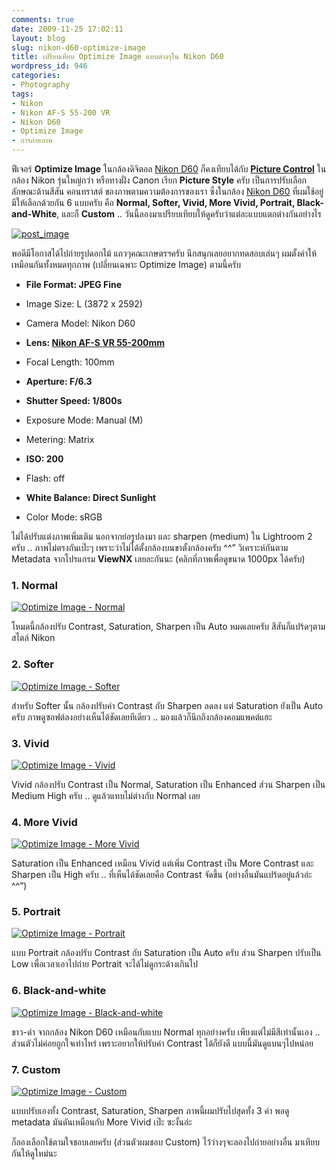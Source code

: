 ```yaml
---
comments: true
date: 2009-11-25 17:02:11
layout: blog
slug: nikon-d60-optimize-image
title: เปรียบเทียบ Optimize Image แบบต่างๆใน Nikon D60
wordpress_id: 946
categories:
- Photography
tags:
- Nikon
- Nikon AF-S 55-200 VR
- Nikon D60
- Optimize Image
- การถ่ายภาพ
---
```


ฟีเจอร์ **Optimize Image** ในกล้องดิจิตอล [Nikon D60](http://www.armno.in.th/content/nikon-d60) ก็คงเทียบได้กับ **[Picture Control](http://imaging.nikon.com/products/imaging/lineup/picturecontrol/index.htm)** ในกล้อง Nikon รุ่นใหญ่กว่า หรือทางฝั่ง Canon เรียก **Picture Style** ครับ เป็นการปรับเลือกลักษณะด้านสีสัน คอนทราสต์ ของภาพตามความต้องการของเรา ซึ่งในกล้อง [Nikon D60](http://www.armno.in.th/content/nikon-d60) ที่ผมใช้อยู่ มีให้เลือกด้วยกัน 6 แบบครับ คือ **Normal, Softer, Vivid, More Vivid, Portrait, Black-and-White**, และก็ **Custom** .. วันนี้ลองมาเปรียบเทียบให้ดูครับว่าแต่ละแบบแตกต่างกันอย่างไร

[![post_image](http://www.armno.in.th/wp-content/uploads/2009/11/post_image_thumb.jpg)](http://www.armno.in.th/wp-content/uploads/2009/11/post_image.jpg)



พอดีมีโอกาสได้ไปถ่ายรูปดอกไม้ แถวๆคณะเกษตรฯครับ นึกสนุกเลยอยากทดสอบเล่นๆ ผมตั้งค่าให้เหมือนกันทั้งหมดทุกภาพ (เปลี่ยนเฉพาะ Optimize Image) ตามนี้ครับ



	
  * **File Format: JPEG Fine**

	
  * Image Size: L (3872 x 2592)

	
  * Camera Model: Nikon D60

	
  * **Lens: [Nikon AF-S VR 55-200mm](http://www.armno.in.th/content/nikon-af-s-55-200-vr)**

	
  * Focal Length: 100mm

	
  * **Aperture: F/6.3**

	
  * **Shutter Speed: 1/800s**

	
  * Exposure Mode: Manual (M)

	
  * Metering: Matrix

	
  * **ISO: 200**

	
  * Flash: off

	
  * **White Balance: Direct Sunlight**

	
  * Color Mode: sRGB


ไม่ได้ปรับแต่งภาพเพิ่มเติม นอกจากย่อรูปลงมา และ sharpen (medium) ใน Lightroom 2 ครับ .. ภาพไม่ตรงกันเป๊ะๆ เพราะว่าไม่ได้ตั้งกล้องบนขาตั้งกล้องครับ ^^” วิเคราะห์กันตาม Metadata จากโปรแกรม **ViewNX** เลยละกันนะ (คลิกที่ภาพเพื่อดูขนาด 1000px ได้ครับ)


### 1. Normal


[![Optimize Image - Normal](http://www.armno.in.th/wp-content/uploads/2009/11/01_normal_thumb.jpg)](http://www.armno.in.th/wp-content/uploads/2009/11/01_normal.jpg)

โหมดนี้กล้องปรับ Contrast, Saturation, Sharpen เป็น Auto หมดเลยครับ สีสันก็แปร้ดๆตามสไตล์ Nikon


### 2. Softer


[![Optimize Image - Softer](http://www.armno.in.th/wp-content/uploads/2009/11/02_softer_thumb.jpg)](http://www.armno.in.th/wp-content/uploads/2009/11/02_softer.jpg)

สำหรับ Softer นั้น กล้องปรับค่า Contrast กับ Sharpen ลดลง แต่ Saturation ยังเป็น Auto ครับ ภาพดูซอฟต์ลงอย่างเห็นได้ชัดเลยทีเดียว .. มองแล้วก็นึกถึงกล้องคอมแพคต์แฮะ


### 3. Vivid


[![Optimize Image - Vivid](http://www.armno.in.th/wp-content/uploads/2009/11/03_vivid_thumb.jpg)](http://www.armno.in.th/wp-content/uploads/2009/11/03_vivid.jpg)

Vivid กล้องปรับ Contrast เป็น Normal, Saturation เป็น Enhanced ส่วน Sharpen เป็น Medium High ครับ .. ดูแล้วแทบไม่ต่างกับ Normal เลย


### 4. More Vivid


[![Optimize Image - More Vivid](http://www.armno.in.th/wp-content/uploads/2009/11/04_morevivid_thumb.jpg)](http://www.armno.in.th/wp-content/uploads/2009/11/04_morevivid.jpg)

Saturation เป็น Enhanced เหมือน Vivid แต่เพิ่ม Contrast เป็น More Contrast และ Sharpen เป็น High ครับ .. ที่เห็นได้ชัดเลยคือ Contrast จัดขึ้น (อย่างอื่นมันแปร้ดอยู่แล้วอ่ะ ^^”)


### 5. Portrait


[![Optimize Image - Portrait](http://www.armno.in.th/wp-content/uploads/2009/11/05_portrait_thumb.jpg)](http://www.armno.in.th/wp-content/uploads/2009/11/05_portrait.jpg)

แบบ Portrait กล้องปรับ Contrast กับ Saturation เป็น Auto ครับ ส่วน Sharpen ปรับเป็น Low เพื่อเวลาเอาไปถ่าย Portrait จะได้ไม่ดูกระด้างเกินไป


### 6. Black-and-white


[![Optimize Image - Black-and-white](http://www.armno.in.th/wp-content/uploads/2009/11/06_blackandwhite_thumb.jpg)](http://www.armno.in.th/wp-content/uploads/2009/11/06_blackandwhite.jpg)

ขาว-ดำ จากกล้อง Nikon D60 เหมือนกับแบบ Normal ทุกอย่างครับ เพียงแต่ไม่มีสีเท่านั้นเอง .. ส่วนตัวไม่ค่อยถูกใจเท่าไหร่ เพราะอยากให้ปรับค่า Contrast ได้ก็ยังดี แบบนี้มันดูแบนๆไปหน่อย


### 7. Custom


[![Optimize Image - Custom](http://www.armno.in.th/wp-content/uploads/2009/11/07_custom_thumb.jpg)](http://www.armno.in.th/wp-content/uploads/2009/11/07_custom.jpg)

แบบปรับเองทั้ง Contrast, Saturation, Sharpen ภาพนี้ผมปรับไปสุดทั้ง 3 ค่า พอดู metadata มันดันเหมือนกับ More Vivid เป๊ะ ซะงั้นอ่ะ

ก็ลองเลือกใช้ตามใจชอบเลยครับ (ส่วนตัวผมชอบ Custom) ไว้ว่างๆจะลองไปถ่ายอย่างอื่น มาเทียบกันให้ดูใหม่นะ
